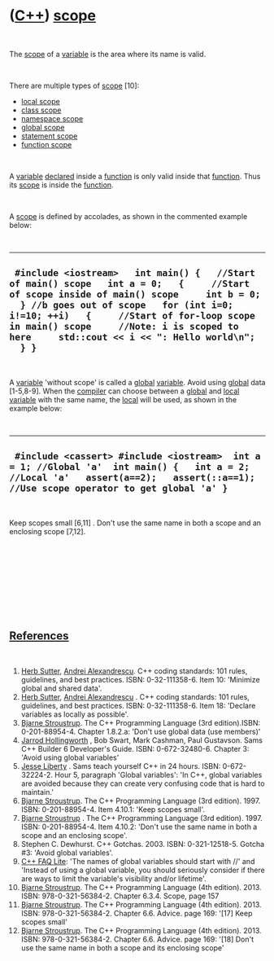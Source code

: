 



 

 

 

 

 

([C++](Cpp.md)) [scope](CppScope.md)
======================================

 

The [scope](CppScope.md) of a [variable](CppVariable.md) is the area
where its name is valid.

 

There are multiple types of [scope](CppScope.md) \[10\]:

-   [local scope](CppLocalScope.md)
-   [class scope](CppClassScope.md)
-   [namespace scope](CppNamespaceScope.md)
-   [global scope](CppGlobalScope.md)
-   [statement scope](CppStatementScope.md)
-   [function scope](CppFunctionScope.md)

 

A [variable](CppVariable.md) [declared](CppDeclaration.md) inside a
[function](CppFunction.md) is only valid inside that
[function](CppFunction.md). Thus its [scope](CppScope.md) is inside
the [function](CppFunction.md).

 

A [scope](CppScope.md) is defined by accolades, as shown in the
commented example below:

 

  ------------------------------------------------------------------------------------------------------------------------------------------------------------------------------------------------------------------------------------------------------------------------------------------------------------------------------------
  ` #include <iostream>   int main() {   //Start of main() scope   int a = 0;   {     //Start of scope inside of main() scope     int b = 0;   } //b goes out of scope   for (int i=0; i!=10; ++i)   {     //Start of for-loop scope in main() scope     //Note: i is scoped to here     std::cout << i << ": Hello world\n";   } }`
  ------------------------------------------------------------------------------------------------------------------------------------------------------------------------------------------------------------------------------------------------------------------------------------------------------------------------------------

 

A [variable](CppVariable.md) 'without scope' is called a
[global](CppGlobal.md) [variable](CppVariable.md). Avoid using
[global](CppGlobal.md) data \[1-5,8-9\]. When the
[compiler](CppCompiler.md) can choose between a [global](CppGlobal.md)
and [local](CppLocal.md) [variable](CppVariable.md) with the same
name, the [local](CppLocal.md) will be used, as shown in the example
below:

 

  --------------------------------------------------------------------------------------------------------------------------------------------------------------------------------------
  ` #include <cassert> #include <iostream>  int a = 1; //Global 'a'  int main() {   int a = 2; //Local 'a'   assert(a==2);   assert(::a==1); //Use scope operator to get global 'a' }`
  --------------------------------------------------------------------------------------------------------------------------------------------------------------------------------------

 

Keep scopes small \[6,11\] . Don't use the same name in both a scope and
an enclosing scope \[7,12\].

 

 

 

 

 

[References](CppReferences.md)
-------------------------------

 

1.  [Herb Sutter](CppHerbSutter.md), [Andrei
    Alexandrescu](CppAndreiAlexandrescu.md). C++ coding standards: 101
    rules, guidelines, and best practices. ISBN: 0-32-111358-6. Item 10:
    'Minimize global and shared data'.
2.  [Herb Sutter](CppHerbSutter.md), [Andrei
    Alexandrescu](CppAndreiAlexandrescu.md) . C++ coding standards: 101
    rules, guidelines, and best practices. ISBN: 0-32-111358-6. Item 18:
    'Declare variables as locally as possible'.
3.  [Bjarne Stroustrup](CppBjarneStroustrup.md). The C++ Programming
    Language (3rd edition).ISBN: 0-201-88954-4. Chapter 1.8.2.a: 'Don't
    use global data (use members)'
4.  [Jarrod Hollingworth](CppJarrodHollingworth.md) , Bob Swart, Mark
    Cashman, Paul Gustavson. Sams C++ Builder 6 Developer's Guide.
    ISBN: 0-672-32480-6. Chapter 3: 'Avoid using global variables'
5.  [Jesse Liberty](CppJesseLiberty.md) . Sams teach yourself C++ in
    24 hours. ISBN: 0-672-32224-2. Hour 5, paragraph 'Global variables':
    'In C++, global variables are avoided because they can create very
    confusing code that is hard to maintain.'
6.  [Bjarne Stroustrup](CppBjarneStroustrup.md). The C++ Programming
    Language (3rd edition). 1997. ISBN: 0-201-88954-4. Item 4.10.1:
    'Keep scopes small'.
7.  [Bjarne Stroustrup](CppBjarneStroustrup.md) . The C++ Programming
    Language (3rd edition). 1997. ISBN: 0-201-88954-4. Item 4.10.2:
    'Don't use the same name in both a scope and an enclosing scope'.
8.  Stephen C. Dewhurst. C++ Gotchas. 2003. ISBN: 0-321-12518-5. Gotcha
    \#3: 'Avoid global variables'.
9.  [C++ FAQ Lite](http://www.parashift.com/c++-faq/global-vars.html):
    'The names of global variables should start with //' and 'Instead of
    using a global variable, you should seriously consider if there are
    ways to limit the variable's visibility and/or lifetime'.
10. [Bjarne Stroustrup](CppBjarneStroustrup.md). The C++ Programming
    Language (4th edition). 2013. ISBN: 978-0-321-56384-2.
    Chapter 6.3.4. Scope, page 157
11. [Bjarne Stroustrup](CppBjarneStroustrup.md). The C++ Programming
    Language (4th edition). 2013. ISBN: 978-0-321-56384-2. Chapter 6.6.
    Advice. page 169: '\[17\] Keep scopes small'
12. [Bjarne Stroustrup](CppBjarneStroustrup.md). The C++ Programming
    Language (4th edition). 2013. ISBN: 978-0-321-56384-2. Chapter 6.6.
    Advice. page 169: '\[18\] Don't use the same name in both a scope
    and its enclosing scope'

 

 

 

 

 





 



